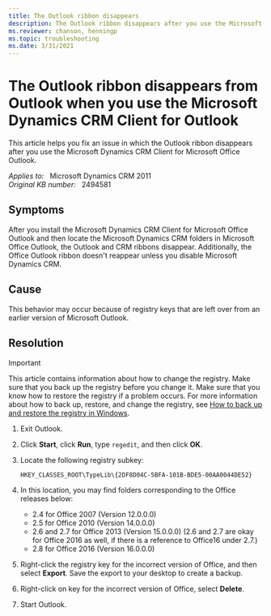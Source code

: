 ```yaml
---
title: The Outlook ribbon disappears
description: The Outlook ribbon disappears after you use the Microsoft Dynamics CRM Client for Microsoft Office Outlook.
ms.reviewer: chanson, henningp
ms.topic: troubleshooting
ms.date: 3/31/2021
---
```

# The Outlook ribbon disappears from Outlook when you use the Microsoft Dynamics CRM Client for Outlook

This article helps you fix an issue in which the Outlook ribbon disappears after you use the Microsoft Dynamics CRM Client for Microsoft Office Outlook.

_Applies to:_ &nbsp; Microsoft Dynamics CRM 2011  
_Original KB number:_ &nbsp; 2494581

## Symptoms

After you install the Microsoft Dynamics CRM Client for Microsoft Office Outlook and then locate the Microsoft Dynamics CRM folders in Microsoft Office Outlook, the Outlook and CRM ribbons disappear. Additionally, the Office Outlook ribbon doesn't reappear unless you disable Microsoft Dynamics CRM.

## Cause

This behavior may occur because of registry keys that are left over from an earlier version of Microsoft Outlook.

## Resolution

> [!IMPORTANT]
> This article contains information about how to change the registry. Make sure that you back up the registry before you change it. Make sure that you know how to restore the registry if a problem occurs. For more information about how to back up, restore, and change the registry, see [How to back up and restore the registry in Windows](https://support.microsoft.com/help/322756).

1. Exit Outlook.
2. Click **Start**, click **Run**, type `regedit`, and then click **OK**.
3. Locate the following registry subkey:

    `HKEY_CLASSES_ROOT\TypeLib\{2DF8D04C-5BFA-101B-BDE5-00AA0044DE52}`

4. In this location, you may find folders corresponding to the Office releases below:

    - 2.4 for Office 2007 (Version 12.0.0.0)
    - 2.5 for Office 2010 (Version 14.0.0.0)
    - 2.6 and 2.7 for Office 2013 (Version 15.0.0.0) (2.6 and 2.7 are okay for Office 2016 as well, if there is a reference to Office16 under 2.7.)
    - 2.8 for Office 2016 (Version 16.0.0.0)

5. Right-click the registry key for the incorrect version of Office, and then select **Export**. Save the export to your desktop to create a backup.
6. Right-click on key for the incorrect version of Office, select **Delete**.
7. Start Outlook.
